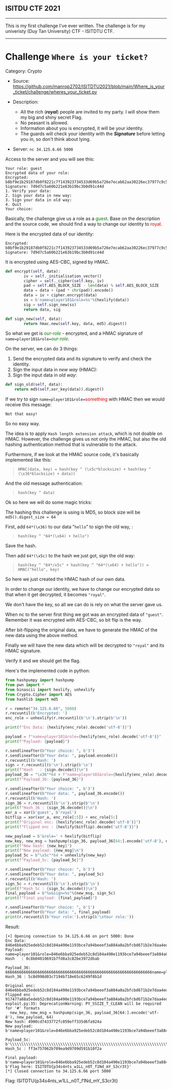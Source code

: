 
## ISITDU CTF 2021

---

This is my first challenge I've ever written. The challenge is for my univeristy (Duy Tan University) CTF - ISITDTU CTF.

---

# Challenge `Where is your ticket?`

Category: Crypto

* Source: https://github.com/manrop2702/ISITDTU2021/blob/main/Where_is_your_ticket/challenge/wheres_your_ticket.py

* Description: 
    - All the rich (**_royal_**) people are invited to my party. I will show them my big and shiny secret Flag.
    - No peasant is allowed.
    - Information about you is encrypted, it will be your identity.
    - The guards will check your identity with the **_Signature_** before letting you in, so don't think about lying.

* Server: `nc 34.125.6.66 5000`

Access to the server and you will see this:

```
Your role: guest
Encrypted data of your role:
Encrypted: b8bf9e1b29187db0f8221c7f143923734533d69b5a726e7ecab62aa30226ec37977c9c52fa0335724be032d59c516ed7
Signature: 7d9d7c5a60b221e63b19bc3b0d91c44d
1. Verify your data:
2. Sign your data in new way:
3. Sign your data in old way:
4. Quit
Your choice:
```

Basically, the challenge give us a role as a <span style="color:green">guest</span>. Base on the description and the source code, we should find a way to change our identity to <span style="color:red">royal</span>.

Here is the encrypted data of our identity:

```
Encrypted: b8bf9e1b29187db0f8221c7f143923734533d69b5a726e7ecab62aa30226ec37977c9c52fa0335724be032d59c516ed7
Signature: 7d9d7c5a60b221e63b19bc3b0d91c44d
```

It is encrypted using AES-CBC, signed by HMAC.

```python
def encrypt(self, data):
		iv = self._initialisation_vector()
		cipher = self._cipher(self.key, iv)
		pad = self.AES_BLOCK_SIZE - len(data) % self.AES_BLOCK_SIZE
		data = data + (pad * chr(pad)).encode()
		data = iv + cipher.encrypt(data)
		ss = b'name=player101&role=%s'%(hexlify(data))
		sig = self.sign_new(ss)
		return data, sig

def sign_new(self, data):
		return hmac.new(self.key, data, md5).digest()
```

So what we get is _<span style="color:green">our-role</span>_ - encrypted, and a HMAC signature of `name=player101&role=`_<span style="color:green">our-role</span>_.

On the server, we can do 3 things:
1. Send the encrypted data and its signature to verify and check the identity.
2. Sign the input data in _new way_ (HMAC):
3. Sign the input data in _old way_:
   
```python
def sign_old(self, data):
    return md5(self.xor_key(data)).digest()
```

If we try to sign `name=player101&role=`<span style="color:red">something</span> with HMAC then we would receive this message:

```
Not that easy!
```

So no easy way.

The idea is to apply `Hash length extension attack`, which is not doable on HMAC.
However, the challenge gives us not only the HMAC, but also the old hashing authentication method that is vulnerable to the attack.

Furthermore, if we look at the HMAC source code, it's basically implemented like this:

> `HMAC(data, key) = hash(key ^ (\x5c*blocksize) + hash(key ^ (\x36*blocksize) + data))`

And the old message authentication:

> `hash(key ^ data)`

Ok so here we will do some magic tricks:

The hashing this challenge is using is MD5, so block size will be `md5().digest_size = 64`

First, add `64*(\x36)` to our data "`hello`" to sign the old way, :

> `hash(key ^ "64*(\x64) + hello")`

Save the hash.

Then add `64*(\x5c)` to the hash we just got, sign the old way:

> `hash(key ^ "64*/x5c" + hash(key ^ "64*(\x64) + hello")) = HMAC("hello", key)`

So here we just created the HMAC hash of our own data.

In order to change our identity, we have to change our encrypted data so that when it get decrypted, it becomes `"royal"`.

We don't have the key, so all we can do is rely on what the server gave us.

When nc to the server first thing we got was an encrypted data of `"guest"`.
Remember it was encrypted with AES-CBC, so bit flip is the way.

After bit-flipping the original data, we have to generate the HMAC of the new data using the above method.

Finally we will have the new data which will be decrypted to `"royal"` and its HMAC signature.

Verify it and we should get the flag.

Here's the implemented code in python:

```python
from hashpumpy import hashpump
from pwn import *
from binascii import hexlify, unhexlify
from Crypto.Cipher import AES
from hashlib import md5

r = remote("34.125.6.66", 5000)
r.recvuntil(b'Encrypted: ')
enc_role = unhexlify(r.recvuntil(b'\n').strip(b'\n'))

print(f"Enc Data: {hexlify(enc_role).decode('utf-8')}")

payload = f"name=player101&role={hexlify(enc_role).decode('utf-8')}"
print(f"Payload: {payload}")

r.sendlineafter(b"Your choice: ", b'3')
r.sendlineafter(b"Your data: ", payload.encode())
r.recvuntil(b'Hash: ')
sign = r.recvuntil(b'\n').strip(b'\n')
print(f"Hash   : {sign.decode()}\n")
payload_36 = "\x36"*64 + f"name=player101&role={hexlify(enc_role).decode('utf-8')}"
print(f"Payload_36: {payload_36}")

r.sendlineafter(b"Your choice: ", b'3')
r.sendlineafter(b"Your data: ", payload_36.encode())
r.recvuntil(b'Hash: ')
sign_36 = r.recvuntil(b'\n').strip(b'\n')
print(f"Hash_36 : {sign_36.decode()}\n")
xor_a = xor(b'guest', b'royal')
bitflip = xor(xor_a, enc_role[:5]) + enc_role[5:]
print(f"Original enc: {hexlify(enc_role).decode('utf-8')}")
print(f"Flipped enc : {hexlify(bitflip).decode('utf-8')}")

new_payload = b'&role=' + hexlify(bitflip)
new_key, new_msg = hashpump(sign_36, payload_36[64:].encode('utf-8'), new_payload, 64)
print(f"New hash: {new_key}")
print(f"New payload: {new_msg}\n")
payload_5c = b"\x5c"*64 + unhexlify(new_key)
print(f"Payload_5c: {payload_5c}")

r.sendlineafter(b"Your choice: ", b'3')
r.sendlineafter(b"Your data: ", payload_5c)
r.recvuntil(b'Hash: ')
sign_5c = r.recvuntil(b'\n').strip(b'\n')
print(f"Hash_5c : {sign_5c.decode()}\n")
final_payload = b"%s&sign=%s"%(new_msg, sign_5c)
print(f"Final payload: {final_payload}")

r.sendlineafter(b"Your choice: ", b'1')
r.sendlineafter(b"Your data: ", final_payload)
print(r.recvuntil(b'Your role:').strip(b'\nYour role:'))
```

Result:

```
[+] Opening connection to 34.125.6.66 on port 5000: Done
Enc Data: 846e6bba925edeb52c8d104a490e1193bce7a94beeef3a884a0a2bfcbd671b2e7daa4ed01c6d93f6693222ea6f969fec
Payload: name=player101&role=846e6bba925edeb52c8d104a490e1193bce7a94beeef3a884a0a2bfcbd671b2e7daa4ed01c6d93f6693222ea6f969fec
Hash   : 0c8b04010691b7fd8a3c82be3972dbab

Payload_36: 6666666666666666666666666666666666666666666666666666666666666666name=player101&role=846e6bba925edeb52c8d104a490e1193bce7a94beeef3a884a0a2bfcbd671b2e7daa4ed01c6d93f6693222ea6f969fec
Hash_36 : 5c8d998d03c7194b718e65c6249f8b1d

Original enc: 846e6bba925edeb52c8d104a490e1193bce7a94beeef3a884a0a2bfcbd671b2e7daa4ed01c6d93f6693222ea6f969fec
Flipped enc : 917477a88a5edeb52c8d104a490e1193bce7a94beeef3a884a0a2bfcbd671b2e7daa4ed01c6d93f6693222ea6f969fec
exploit.py:35: DeprecationWarning: PY_SSIZE_T_CLEAN will be required for '#' formats
  new_key, new_msg = hashpump(sign_36, payload_36[64:].encode('utf-8'), new_payload, 64)
New hash: 4900cd7433772fc059eff335d6fa924a
New payload: b'name=player101&role=846e6bba925edeb52c8d104a490e1193bce7a94beeef3a884a0a2bfcbd671b2e7daa4ed01c6d93f6693222ea6f969fec\x80\x00\x00\x00\xa0\x05\x00\x00\x00\x00\x00\x00&role=917477a88a5edeb52c8d104a490e1193bce7a94beeef3a884a0a2bfcbd671b2e7daa4ed01c6d93f6693222ea6f969fec'

Payload_5c: b'\\\\\\\\\\\\\\\\\\\\\\\\\\\\\\\\\\\\\\\\\\\\\\\\\\\\\\\\\\\\\\\\\\\\\\\\\\\\\\\\\\\\\\\\\\\\\\\\\\\\\\\\\\\\\\\\\\\\\\\\\\\\\\\\I\x00\xcdt3w/\xc0Y\xef\xf35\xd6\xfa\x92J'
Hash_5c : ff3e757062b709ea9d9709d591b10f2a

Final payload: b'name=player101&role=846e6bba925edeb52c8d104a490e1193bce7a94beeef3a884a0a2bfcbd671b2e7daa4ed01c6d93f6693222ea6f969fec\x80\x00\x00\x00\xa0\x05\x00\x00\x00\x00\x00\x00&role=917477a88a5edeb52c8d104a490e1193bce7a94beeef3a884a0a2bfcbd671b2e7daa4ed01c6d93f6693222ea6f969fec&sign=ff3e757062b709ea9d9709d591b10f2a'
b'Flag here: ISITDTU{p34s4nts_w1LL_n0T_f1Nd_mY_S3cr3t}'
[*] Closed connection to 34.125.6.66 port 5000
```

Flag: ISITDTU{p34s4nts_w1LL_n0T_f1Nd_mY_S3cr3t}